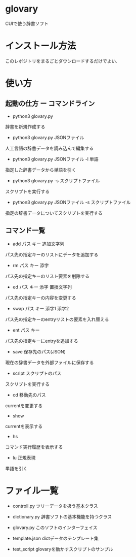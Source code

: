# glovary
CUIで使う辞書ソフト

# インストール方法

このレポジトリをまるごとダウンロードするだけでよい.

# 使い方

## 起動の仕方 ー コマンドライン

* python3 glovary.py

辞書を新規作成する

* python3 glovary.py JSONファイル

人工言語の辞書データを読み込んで編集する

* python3 glovary.py JSONファイル -l 単語

指定した辞書データから単語を引く

* python3 glovary.py -s スクリプトファイル

スクリプトを実行する

* python3 glovary.py JSONファイル -s スクリプトファイル

指定の辞書データについてスクリプトを実行する

## コマンド一覧

* add パス キー 追加文字列

パス先の指定キーのリストにデータを追加する

* rm パス キー 添字

パス先の指定キーのリスト要素を削除する

* ed パス キー 添字 置換文字列

パス先の指定キーの内容を変更する

* swap パス キー 添字1 添字2

パス先の指定キーのentryリストの要素を入れ替える

* ent パス キー

 パス先の指定キーにentryを追加する

* save 保存先のパス(JSON)

現在の辞書データを外部ファイルに保存する

* script スクリプトのパス

スクリプトを実行する

* cd 移動先のパス

currentを変更する

* show

currentを表示する

* hs

コマンド実行履歴を表示する

* lu 正規表現

単語を引く

# ファイル一覧

* controll.py
ツリーデータを扱う基本クラス

* dictionary.py
辞書ソフトの基本機能を持つクラス

* glovary.py
このソフトのインターフェイス

* template.json
dictデータのテンプレート集

* test_script
glovaryを動かすスクリプトのサンプル
